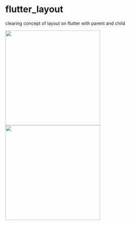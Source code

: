 # flutter_layout
clearing concept of layout on flutter with parent and child 

<img src = "https://user-images.githubusercontent.com/30453784/53116132-e919cb80-356d-11e9-88a4-3a3d953d15f3.jpg" width = 300>  <img src = "https://user-images.githubusercontent.com/30453784/53116134-e9b26200-356d-11e9-9b96-6ec050d87bec.jpg" width = 300>
